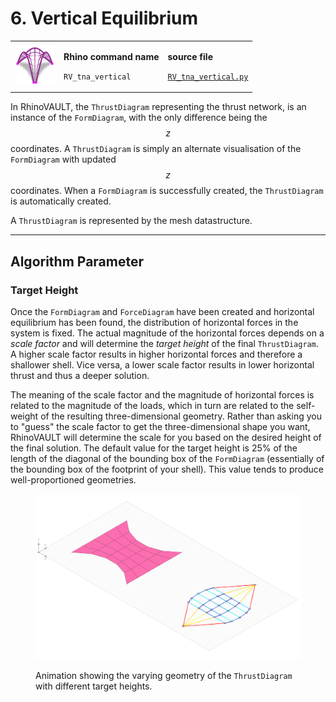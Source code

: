 # 6. Vertical Equilibrium

|                                                                               |                                                                               |                                                                                                                         |
| ----------------------------------------------------------------------------- | ----------------------------------------------------------------------------- | ----------------------------------------------------------------------------------------------------------------------- |
| <img src="../.gitbook/assets/RV_vertical-eq.svg" alt="" data-size="original"> | <p><strong>Rhino command name</strong></p><p><code>RV_tna_vertical</code></p> | <p><strong>source file</strong></p><p><a href="../../plugin/RV_tna_vertical.py"><code>RV_tna_vertical.py</code></a></p> |

In RhinoVAULT, the `ThrustDiagram` representing the thrust network, is an instance of the `FormDiagram`, with the only difference being the $$z$$ coordinates. A `ThrustDiagram` is simply an alternate visualisation of the `FormDiagram` with updated $$z$$ coordinates. When a `FormDiagram` is successfully created, the `ThrustDiagram` is automatically created.&#x20;

A `ThrustDiagram` is represented by the mesh datastructure.&#x20;

***

## Algorithm Parameter

### Target Height

Once the `FormDiagram` and `ForceDiagram` have been created and horizontal equilibrium has been found, the distribution of horizontal forces in the system is fixed. The actual magnitude of the horizontal forces depends on a _scale factor_ and will determine the _target height_ of the final `ThrustDiagram`. A higher scale factor results in higher horizontal forces and therefore a shallower shell. Vice versa, a lower scale factor results in lower horizontal thrust and thus a deeper solution.

The meaning of the scale factor and the magnitude of horizontal forces is related to the magnitude of the loads, which in turn are related to the self-weight of the resulting three-dimensional geometry. Rather than asking you to "guess" the scale factor to get the three-dimensional shape you want, RhinoVAULT will determine the scale for you based on the desired height of the final solution. The default value for the target height is 25% of the length of the diagonal of the bounding box of the `FormDiagram` (essentially of the bounding box of the footprint of your shell). This value tends to produce well-proportioned geometries.

<figure><img src="../.gitbook/assets/RV_vertical-equilibrium_cropped.gif" alt=""><figcaption><p>Animation showing the varying geometry of the <code>ThrustDiagram</code> with different target heights.</p></figcaption></figure>
